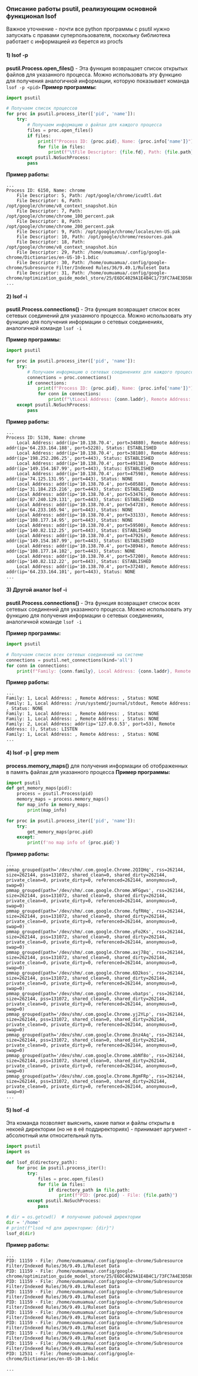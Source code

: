 ### Описание работы psutil, реализующим основной функционал lsof
Важное уточнение - почти все python программы с psutil нужно запускать с правами суперпользователя, поскольку библиотека работает с информацией из берется из procfs
####  1) lsof -p <pid>
 **psutil.Process.open_files()** - Эта функция возвращает список открытых файлов для указанного процесса. Можно использовать эту функцию для получения аналогичной информации, которую показывает команда `lsof -p <pid>`
**Пример программы:**
```python
import psutil

# Получаем список процессов
for proc in psutil.process_iter(['pid', 'name']):
    try:
        # Получаем информацию о файлaх для каждого процесса
        files = proc.open_files()
        if files:
            print(f"Process ID: {proc.pid}, Name: {proc.info['name']}")
            for file in files:
                print(f"\tFile Descriptor: {file.fd}, Path: {file.path}")
    except psutil.NoSuchProcess:
        pass
```
**Пример работы:** 
```
...
Process ID: 6150, Name: chrome
	File Descriptor: 5, Path: /opt/google/chrome/icudtl.dat
	File Descriptor: 6, Path: /opt/google/chrome/v8_context_snapshot.bin
	File Descriptor: 7, Path: /opt/google/chrome/chrome_100_percent.pak
	File Descriptor: 8, Path: /opt/google/chrome/chrome_200_percent.pak
	File Descriptor: 9, Path: /opt/google/chrome/locales/en-US.pak
	File Descriptor: 10, Path: /opt/google/chrome/resources.pak
	File Descriptor: 18, Path: /opt/google/chrome/v8_context_snapshot.bin
	File Descriptor: 29, Path: /home/oumuamua/.config/google-chrome/Dictionaries/en-US-10-1.bdic
	File Descriptor: 30, Path: /home/oumuamua/.config/google-chrome/Subresource Filter/Indexed Rules/36/9.49.1/Ruleset Data
	File Descriptor: 31, Path: /home/oumuamua/.config/google-chrome/optimization_guide_model_store/25/E6DC4029A1E4B4C1/73FC7A4E3D58C314/visual_
...
```

####  2) lsof -i
**psutil.Process.connections()** - Эта функция возвращает список всех сетевых соединений для указанного процесса. Можно использовать эту функцию для получения информации о сетевых соединениях, аналогичной команде `lsof -i`

**Пример программы:**
```python
import psutil

for proc in psutil.process_iter(['pid', 'name']):
    try:
        # Получаем информацию о сетевых соединениях для каждого процесса
        connections = proc.connections()
        if connections:
            print(f"Process ID: {proc.pid}, Name: {proc.info['name']}")
            for conn in connections:
                print(f"\tLocal Address: {conn.laddr}, Remote Address: {conn.raddr}, Status: {conn.status}")
    except psutil.NoSuchProcess:
        pass
```

**Пример работы:** 
```
...
Process ID: 5130, Name: chrome
	Local Address: addr(ip='10.138.70.4', port=34880), Remote Address: addr(ip='64.233.164.188', port=5228), Status: ESTABLISHED
	Local Address: addr(ip='10.138.70.4', port=38180), Remote Address: addr(ip='198.252.206.25', port=443), Status: ESTABLISHED
	Local Address: addr(ip='10.138.70.4', port=49138), Remote Address: addr(ip='149.154.167.99', port=443), Status: ESTABLISHED
	Local Address: addr(ip='10.138.70.4', port=47598), Remote Address: addr(ip='74.125.131.95', port=443), Status: NONE
	Local Address: addr(ip='10.138.70.4', port=60588), Remote Address: addr(ip='31.184.215.216', port=443), Status: ESTABLISHED
	Local Address: addr(ip='10.138.70.4', port=53476), Remote Address: addr(ip='87.240.129.131', port=443), Status: ESTABLISHED
	Local Address: addr(ip='10.138.70.4', port=54728), Remote Address: addr(ip='64.233.165.94', port=443), Status: NONE
	Local Address: addr(ip='10.138.70.4', port=33133), Remote Address: addr(ip='108.177.14.95', port=443), Status: NONE
	Local Address: addr(ip='10.138.70.4', port=59500), Remote Address: addr(ip='140.82.112.25', port=443), Status: ESTABLISHED
	Local Address: addr(ip='10.138.70.4', port=47926), Remote Address: addr(ip='149.154.167.99', port=443), Status: ESTABLISHED
	Local Address: addr(ip='10.138.70.4', port=38946), Remote Address: addr(ip='108.177.14.102', port=443), Status: NONE
	Local Address: addr(ip='10.138.70.4', port=57200), Remote Address: addr(ip='140.82.112.22', port=443), Status: ESTABLISHED
	Local Address: addr(ip='10.138.70.4', port=37248), Remote Address: addr(ip='64.233.164.101', port=443), Status: NONE
...
```



####  3) Другой аналог lsof -i
**psutil.Process.connections()** - Эта функция возвращает список всех сетевых соединений для указанного процесса. Можно использовать эту функцию для получения информации о сетевых соединениях, аналогичной команде `lsof -i`

**Пример программы:**
```python
import psutil

# Получаем список всех сетевых соединений на системе
connections = psutil.net_connections(kind='all')
for conn in connections:
    print(f"Family: {conn.family}, Local Address: {conn.laddr}, Remote Address: {conn.raddr}, Status: {conn.status}")
```

**Пример работы:** 
```
...
Family: 1, Local Address: , Remote Address: , Status: NONE
Family: 1, Local Address: /run/systemd/journal/stdout, Remote Address: , Status: NONE
Family: 1, Local Address: , Remote Address: , Status: NONE
Family: 1, Local Address: , Remote Address: , Status: NONE
Family: 2, Local Address: addr(ip='127.0.0.53', port=53), Remote Address: (), Status: LISTEN
Family: 1, Local Address: , Remote Address: , Status: NONE
...
```


#### 4) lsof -p <pid> | grep mem
**process.memory_maps()** для получения информации об отображенных в память файлах для указанного процесса
**Пример программы:**
```python
import psutil
def get_memory_maps(pid):
    process = psutil.Process(pid)
    memory_maps = process.memory_maps()
    for map_info in memory_maps:
        print(map_info)

for proc in psutil.process_iter(['pid', 'name']):
    try:
        get_memory_maps(proc.pid)
    except:
        print(f'no map info of {proc.pid}')
```



**Пример работы:** 
```
...
pmmap_grouped(path='/dev/shm/.com.google.Chrome.2QIQHq', rss=262144, size=262144, pss=131072, shared_clean=0, shared_dirty=262144, private_clean=0, private_dirty=0, referenced=262144, anonymous=0, swap=0)
pmmap_grouped(path='/dev/shm/.com.google.Chrome.WFGgws', rss=262144, size=262144, pss=131072, shared_clean=0, shared_dirty=262144, private_clean=0, private_dirty=0, referenced=262144, anonymous=0, swap=0)
pmmap_grouped(path='/dev/shm/.com.google.Chrome.fqfRHq', rss=262144, size=262144, pss=131072, shared_clean=0, shared_dirty=262144, private_clean=0, private_dirty=0, referenced=262144, anonymous=0, swap=0)
pmmap_grouped(path='/dev/shm/.com.google.Chrome.yFo2Ks', rss=262144, size=262144, pss=131072, shared_clean=0, shared_dirty=262144, private_clean=0, private_dirty=0, referenced=262144, anonymous=0, swap=0)
pmmap_grouped(path='/dev/shm/.com.google.Chrome.axj78q', rss=262144, size=262144, pss=131072, shared_clean=0, shared_dirty=262144, private_clean=0, private_dirty=0, referenced=262144, anonymous=0, swap=0)
pmmap_grouped(path='/dev/shm/.com.google.Chrome.6D2kos', rss=262144, size=262144, pss=131072, shared_clean=0, shared_dirty=262144, private_clean=0, private_dirty=0, referenced=262144, anonymous=0, swap=0)
pmmap_grouped(path='/dev/shm/.com.google.Chrome.vbatps', rss=262144, size=262144, pss=131072, shared_clean=0, shared_dirty=262144, private_clean=0, private_dirty=0, referenced=262144, anonymous=0, swap=0)
pmmap_grouped(path='/dev/shm/.com.google.Chrome.yj2YLp', rss=262144, size=262144, pss=131072, shared_clean=0, shared_dirty=262144, private_clean=0, private_dirty=0, referenced=262144, anonymous=0, swap=0)
pmmap_grouped(path='/dev/shm/.com.google.Chrome.Dnz4Aq', rss=262144, size=262144, pss=131072, shared_clean=0, shared_dirty=262144, private_clean=0, private_dirty=0, referenced=262144, anonymous=0, swap=0)
pmmap_grouped(path='/dev/shm/.com.google.Chrome.abNf8o', rss=262144, size=262144, pss=131072, shared_clean=0, shared_dirty=262144, private_clean=0, private_dirty=0, referenced=262144, anonymous=0, swap=0)
pmmap_grouped(path='/dev/shm/.com.google.Chrome.RgmFRp', rss=262144, size=262144, pss=131072, shared_clean=0, shared_dirty=262144, private_clean=0, private_dirty=0, referenced=262144, anonymous=0, swap=0)
...
```

#### 5) lsof -d 
Эта команда позволяет выяснить, какие папки и файлы открыты в некоей директории (но не в её поддиректориях) - принимает аргумент - абсолютный или относительный путь.
```python
import psutil
import os

def lsof_d(directory_path):
    for proc in psutil.process_iter():
        try:
            files = proc.open_files()
            for file in files:
                if directory_path in file.path:
                    print(f"PID: {proc.pid} - File: {file.path}")
        except psutil.NoSuchProcess:
            pass

# dir = os.getcwd()  # получение рабочей директории
dir = '/home'
# print(f"lsod +d для директории: {dir}")
lsof_d(dir)
```
**Пример работы:** 
```
...
PID: 11159 - File: /home/oumuamua/.config/google-chrome/Subresource Filter/Indexed Rules/36/9.49.1/Ruleset Data
PID: 11159 - File: /home/oumuamua/.config/google-chrome/optimization_guide_model_store/25/E6DC4029A1E4B4C1/73FC7A4E3D58C314/visual_model_desktop.tflite
PID: 11159 - File: /home/oumuamua/.config/google-chrome/Subresource Filter/Indexed Rules/36/9.49.1/Ruleset Data
PID: 11159 - File: /home/oumuamua/.config/google-chrome/Subresource Filter/Indexed Rules/36/9.49.1/Ruleset Data
PID: 11159 - File: /home/oumuamua/.config/google-chrome/Subresource Filter/Indexed Rules/36/9.49.1/Ruleset Data
PID: 11159 - File: /home/oumuamua/.config/google-chrome/Subresource Filter/Indexed Rules/36/9.49.1/Ruleset Data
PID: 11159 - File: /home/oumuamua/.config/google-chrome/Subresource Filter/Indexed Rules/36/9.49.1/Ruleset Data
PID: 11159 - File: /home/oumuamua/.config/google-chrome/Subresource Filter/Indexed Rules/36/9.49.1/Ruleset Data
PID: 11159 - File: /home/oumuamua/.config/google-chrome/Subresource Filter/Indexed Rules/36/9.49.1/Ruleset Data
PID: 12531 - File: /home/oumuamua/.config/google-chrome/Dictionaries/en-US-10-1.bdic

...
```
